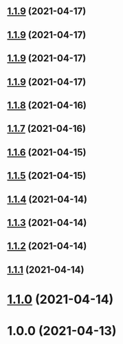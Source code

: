 ## [1.1.9](https://yymzy.github.com/yymzy/taro-ci/compare/v1.1.8...v1.1.9) (2021-04-17)

## [1.1.9](https://yymzy.github.com/yymzy/taro-ci/compare/v1.1.8...v1.1.9) (2021-04-17)

## [1.1.9](https://yymzy.github.com/yymzy/taro-ci/compare/v1.1.8...v1.1.9) (2021-04-17)

## [1.1.9](https://yymzy.github.com/yymzy/taro-ci/compare/v1.1.8...v1.1.9) (2021-04-17)

## [1.1.8](https://new.github.com/yymzy/taro-ci/compare/v1.1.7...v1.1.8) (2021-04-16)

## [1.1.7](https://new.github.com/yymzy/taro-ci/compare/v1.1.6...v1.1.7) (2021-04-16)

## [1.1.6](https://new.github.com/yymzy/taro-ci/compare/v1.1.4...v1.1.6) (2021-04-15)

## [1.1.5](https://new.github.com/yymzy/taro-ci/compare/v1.1.4...v1.1.5) (2021-04-15)

## [1.1.4](https://new.github.com/yymzy/taro-ci/compare/v1.1.3...v1.1.4) (2021-04-14)

## [1.1.3](https://new.github.com/yymzy/taro-ci/compare/v1.1.2...v1.1.3) (2021-04-14)

## [1.1.2](https://new.github.com/yymzy/taro-ci/compare/v1.1.1...v1.1.2) (2021-04-14)

## [1.1.1](https://new.github.com/yymzy/taro-ci/compare/v1.1.0...v1.1.1) (2021-04-14)

# [1.1.0](https://new.github.com/yymzy/taro-ci/compare/v1.0.0...v1.1.0) (2021-04-14)

# 1.0.0 (2021-04-13)
